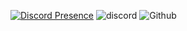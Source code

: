 [![Discord Presence](https://lanyard.cnrad.dev/api/846381470406148116)](https://discord.com/users/846381470406148116)
![discord]([https://img.discord.dog/846381470406148116?font=rubik&bar1=272727&bar2=18191c&edgeRoundness=17&gradientOpacity=4&width=900](https://img.discord.dog/846381470406148116?badges=disabled))
![Github](https://presence.im/api/github/user/Auuddy?bg=282e33&text=fff&stats_text=c9c9c)
